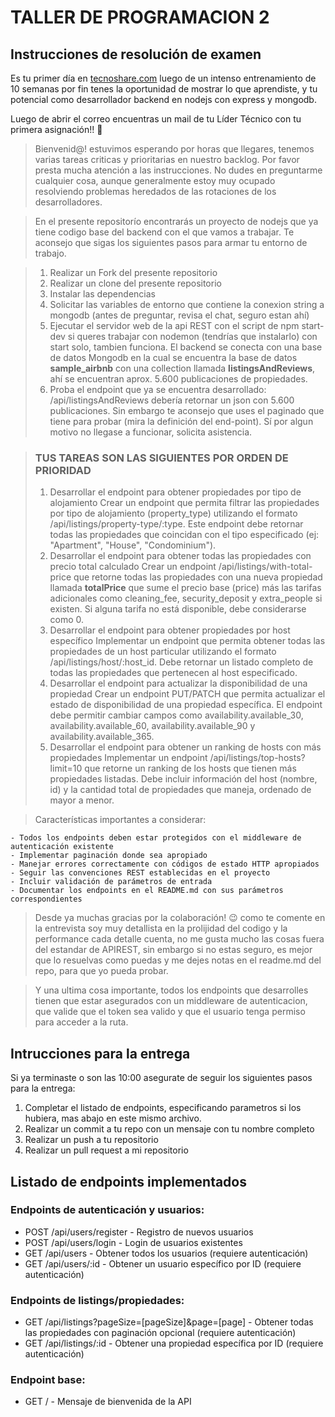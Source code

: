 # TALLER DE PROGRAMACION 2

## Instrucciones de resolución de examen

Es tu primer día en [tecnoshare.com](http://tecnoshare.com) luego de un intenso entrenamiento de 10 semanas por fin tenes la oportunidad de mostrar lo que aprendiste, y tu potencial como desarrollador backend en nodejs con express y mongodb.

Luego de abrir el correo encuentras un mail de tu Líder Técnico con tu primera asignación!! 💪

> Bienvenid@! estuvimos esperando por horas que llegares, tenemos varias tareas criticas y prioritarias en nuestro backlog. Por favor presta mucha atención a las instrucciones. No dudes en preguntarme cualquier cosa, aunque generalmente estoy muy ocupado resolviendo problemas heredados de las rotaciones de los desarrolladores.

> En el presente repositorío encontrarás un proyecto de nodejs que ya tiene codigo base del backend con el que vamos a trabajar. Te aconsejo que sigas los siguientes pasos para armar tu entorno de trabajo.

> 1. Realizar un Fork del presente repositorio
> 2. Realizar un clone del presente repositorio
> 3. Instalar las dependencias
> 4. Solicitar las variables de entorno que contiene la conexion string a mongodb (antes de preguntar, revisa el chat, seguro estan ahí)
> 5. Ejecutar el servidor web de la api REST con el script de npm start-dev si queres trabajar con nodemon (tendrías que instalarlo) con start solo, tambien funciona.
>    El backend se conecta con una base de datos Mongodb en la cual se encuentra la base de datos **sample_airbnb** con una collection llamada **listingsAndReviews**, ahí se encuentran aprox. 5.600 publicaciones de propiedades.
> 6. Proba el endpoint que ya se encuentra desarrollado: /api/listingsAndReviews debería retornar un json con 5.600 publicaciones. Sin embargo te aconsejo que uses el paginado que tiene para probar (mira la definición del end-point). Sí por algun motivo no llegase a funcionar, solicita asistencia.

> ### TUS TAREAS SON LAS SIGUIENTES POR ORDEN DE PRIORIDAD
>
> 1. Desarrollar el endpoint para obtener propiedades por tipo de alojamiento
Crear un endpoint que permita filtrar las propiedades por tipo de alojamiento (property_type) utilizando el formato /api/listings/property-type/:type. Este endpoint debe retornar todas las propiedades que coincidan con el tipo especificado (ej: "Apartment", "House", "Condominium").
> 2. Desarrollar el endpoint para obtener todas las propiedades con precio total calculado
Crear un endpoint /api/listings/with-total-price que retorne todas las propiedades con una nueva propiedad llamada **totalPrice** que sume el precio base (price) más las tarifas adicionales como cleaning_fee, security_deposit y extra_people si existen. Si alguna tarifa no está disponible, debe considerarse como 0.
> 3. Desarrollar el endpoint para obtener propiedades por host específico
Implementar un endpoint que permita obtener todas las propiedades de un host particular utilizando el formato /api/listings/host/:host_id. Debe retornar un listado completo de todas las propiedades que pertenecen al host especificado.
> 4. Desarrollar el endpoint para actualizar la disponibilidad de una propiedad
Crear un endpoint PUT/PATCH que permita actualizar el estado de disponibilidad de una propiedad específica. El endpoint debe permitir cambiar campos como availability.available_30, availability.available_60, availability.available_90 y availability.available_365.
> 5. Desarrollar el endpoint para obtener un ranking de hosts con más propiedades
Implementar un endpoint /api/listings/top-hosts?limit=10 que retorne un ranking de los hosts que tienen más propiedades listadas. Debe incluir información del host (nombre, id) y la cantidad total de propiedades que maneja, ordenado de mayor a menor. 

> Características importantes a considerar:

    - Todos los endpoints deben estar protegidos con el middleware de autenticación existente
    - Implementar paginación donde sea apropiado
    - Manejar errores correctamente con códigos de estado HTTP apropiados
    - Seguir las convenciones REST establecidas en el proyecto
    - Incluir validación de parámetros de entrada
    - Documentar los endpoints en el README.md con sus parámetros correspondientes

> Desde ya muchas gracias por la colaboración! 😉 como te comente en la entrevista soy muy detallista en la prolijidad del codigo y la performance cada detalle cuenta, no me gusta mucho las cosas fuera del estandar de APIREST, sin embargo si no estas seguro, es mejor que lo resuelvas como puedas y me dejes notas en el readme.md del repo, para que yo pueda probar.

> Y una ultima cosa importante, todos los endpoints que desarrolles tienen que estar asegurados con un middleware de autenticacion, que valide que el token sea valido y que el usuario tenga permiso para acceder a la ruta.

## Intrucciones para la entrega

Si ya terminaste o son las 10:00 asegurate de seguir los siguientes pasos para la entrega:

1. Completar el listado de endpoints, especificando parametros si los hubiera, mas abajo en este mismo archivo.
2. Realizar un commit a tu repo con un mensaje con tu nombre completo
3. Realizar un push a tu repositorio
4. Realizar un pull request a mi repositorio

## Listado de endpoints implementados

### Endpoints de autenticación y usuarios:
- POST /api/users/register - Registro de nuevos usuarios
- POST /api/users/login - Login de usuarios existentes
- GET /api/users - Obtener todos los usuarios (requiere autenticación)
- GET /api/users/:id - Obtener un usuario específico por ID (requiere autenticación)

### Endpoints de listings/propiedades:
- GET /api/listings?pageSize=[pageSize]&page=[page] - Obtener todas las propiedades con paginación opcional (requiere autenticación)
- GET /api/listings/:id - Obtener una propiedad específica por ID (requiere autenticación)

### Endpoint base:
- GET / - Mensaje de bienvenida de la API